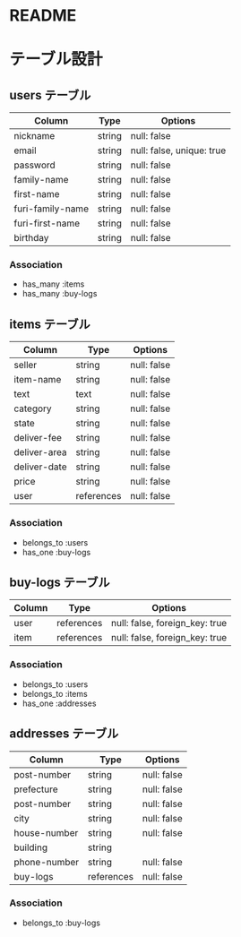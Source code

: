 # README

# テーブル設計

## users テーブル

| Column           | Type   | Options                   |
| ---------------- | ------ | ------------------------- |
| nickname         | string | null: false               |
| email            | string | null: false, unique: true |
| password         | string | null: false               |
| family-name      | string | null: false               |
| first-name       | string | null: false               |
| furi-family-name | string | null: false               |
| furi-first-name  | string | null: false               |
| birthday         | string | null: false               |

### Association

- has_many :items
- has_many :buy-logs


## items テーブル

| Column       | Type       | Options     |
| -------------| ---------- | ----------- |
| seller       | string     | null: false |
| item-name    | string     | null: false |
| text         | text       | null: false |
| category     | string     | null: false |
| state        | string     | null: false |
| deliver-fee  | string     | null: false |
| deliver-area | string     | null: false |
| deliver-date | string     | null: false |
| price        | string     | null: false |
| user         | references | null: false |

### Association

- belongs_to :users
- has_one :buy-logs


## buy-logs テーブル

| Column        | Type       | Options                        |
| --------------| ---------- | ------------------------------ |
| user          | references | null: false, foreign_key: true |
| item          | references | null: false, foreign_key: true |

### Association

- belongs_to :users
- belongs_to :items
- has_one :addresses


## addresses テーブル

| Column       | Type       | Options     |
| -------------| ---------- | ----------- |
| post-number  | string     | null: false |
| prefecture   | string     | null: false |
| post-number  | string     | null: false |
| city         | string     | null: false |
| house-number | string     | null: false |
| building     | string     |             |
| phone-number | string     | null: false |
| buy-logs     | references | null: false |

### Association

- belongs_to :buy-logs

